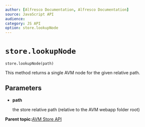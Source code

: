 ```yaml
---
author: [Alfresco Documentation, Alfresco Documentation]
source: JavaScript API
audience: 
category: JS API
option: store.lookupNode
---
```


# ``store.lookupNode``

`store.lookupNode(path)`

This method returns a single AVM node for the given relative path.

## Parameters

-   **path**

    the store relative path \(relative to the AVM webapp folder root\)


**Parent topic:**[AVM Store API](../references/API-JS-AVM-store.md)

